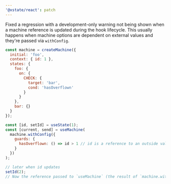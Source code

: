 ```yaml
---
'@xstate/react': patch
---
```


Fixed a regression with a development-only warning not being shown when a machine reference is updated during the hook lifecycle. This usually happens when machine options are dependent on external values and they're passed via `withConfig`.

```js
const machine = createMachine({
  initial: 'foo',
  context: { id: 1 },
  states: {
    foo: {
      on: {
        CHECK: {
          target: 'bar',
          cond: 'hasOverflown'
        }
      }
    },
    bar: {}
  }
});

const [id, setId] = useState(1);
const [current, send] = useMachine(
  machine.withConfig({
    guards: {
      hasOverflown: () => id > 1 // id is a reference to an outside value
    }
  })
);

// later when id updates
setId(2);
// Now the reference passed to `useMachine` (the result of `machine.withConfig`) is updated but the interpreted machine stays the same. So the guard is still the previous one that got passed to the `useMachine` initially, and it closes over the stale `id`.
```
